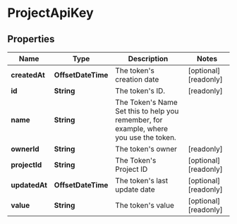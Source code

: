 

# ProjectApiKey


## Properties

| Name | Type | Description | Notes |
|------------ | ------------- | ------------- | -------------|
|**createdAt** | **OffsetDateTime** | The token&#39;s creation date |  [optional] [readonly] |
|**id** | **String** | The token&#39;s ID. |  [readonly] |
|**name** | **String** | The Token&#39;s Name  Set this to help you remember, for example, where you use the token. |  |
|**ownerId** | **String** | The token&#39;s owner |  [readonly] |
|**projectId** | **String** | The Token&#39;s Project ID |  [optional] [readonly] |
|**updatedAt** | **OffsetDateTime** | The token&#39;s last update date |  [optional] [readonly] |
|**value** | **String** | The token&#39;s value |  [optional] [readonly] |



